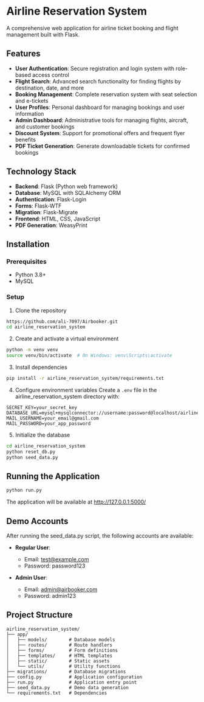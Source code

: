 # Airline Reservation System

A comprehensive web application for airline ticket booking and flight management built with Flask.

## Features

- **User Authentication**: Secure registration and login system with role-based access control
- **Flight Search**: Advanced search functionality for finding flights by destination, date, and more
- **Booking Management**: Complete reservation system with seat selection and e-tickets
- **User Profiles**: Personal dashboard for managing bookings and user information
- **Admin Dashboard**: Administrative tools for managing flights, aircraft, and customer bookings
- **Discount System**: Support for promotional offers and frequent flyer benefits
- **PDF Ticket Generation**: Generate downloadable tickets for confirmed bookings

## Technology Stack

- **Backend**: Flask (Python web framework)
- **Database**: MySQL with SQLAlchemy ORM
- **Authentication**: Flask-Login
- **Forms**: Flask-WTF
- **Migration**: Flask-Migrate
- **Frontend**: HTML, CSS, JavaScript
- **PDF Generation**: WeasyPrint

## Installation

### Prerequisites

- Python 3.8+ 
- MySQL

### Setup

1. Clone the repository
```bash
https://github.com/ali-7097/Airbooker.git
cd airline_reservation_system
```

2. Create and activate a virtual environment
```bash
python -m venv venv
source venv/bin/activate  # On Windows: venv\Scripts\activate
```

3. Install dependencies
```bash
pip install -r airline_reservation_system/requirements.txt
```

4. Configure environment variables
Create a `.env` file in the airline_reservation_system directory with:
```
SECRET_KEY=your_secret_key
DATABASE_URL=mysql+mysqlconnector://username:password@localhost/airline_reservation
MAIL_USERNAME=your_email@gmail.com
MAIL_PASSWORD=your_app_password
```

5. Initialize the database
```bash
cd airline_reservation_system
python reset_db.py
python seed_data.py
```

## Running the Application

```bash
python run.py
```

The application will be available at http://127.0.0.1:5000/

## Demo Accounts

After running the seed_data.py script, the following accounts are available:

- **Regular User**:
  - Email: test@example.com
  - Password: password123

- **Admin User**:
  - Email: admin@airbooker.com
  - Password: admin123

## Project Structure

```
airline_reservation_system/
├── app/
│   ├── models/        # Database models
│   ├── routes/        # Route handlers
│   ├── forms/         # Form definitions
│   ├── templates/     # HTML templates
│   ├── static/        # Static assets
│   └── utils/         # Utility functions
├── migrations/        # Database migrations
├── config.py          # Application configuration
├── run.py             # Application entry point
├── seed_data.py       # Demo data generation
└── requirements.txt   # Dependencies
```
